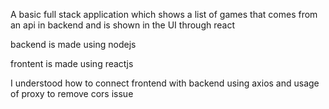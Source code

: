 A basic full stack application which shows a list of games that comes from an api in backend and is shown in the UI through react

backend is made using nodejs 

frontent is made using reactjs

I understood how to connect frontend with backend using axios and usage of proxy to remove cors issue
